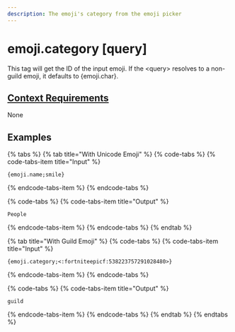 ```yaml
---
description: The emoji's category from the emoji picker
---
```


# emoji.category \[query\]

This tag will get the ID of the input emoji. If the &lt;query&gt; resolves to a non-guild emoji, it defaults to {emoji.char}.

## [Context Requirements](../tags.md#context-requirements)

None

## Examples

{% tabs %}
{% tab title="With Unicode Emoji" %}
{% code-tabs %}
{% code-tabs-item title="Input" %}
```text
{emoji.name;smile}
```
{% endcode-tabs-item %}
{% endcode-tabs %}

{% code-tabs %}
{% code-tabs-item title="Output" %}
```text
People
```
{% endcode-tabs-item %}
{% endcode-tabs %}
{% endtab %}

{% tab title="With Guild Emoji" %}
{% code-tabs %}
{% code-tabs-item title="Input" %}
```text
{emoji.category;<:fortniteepicf:538223757291028480>}
```
{% endcode-tabs-item %}
{% endcode-tabs %}

{% code-tabs %}
{% code-tabs-item title="Output" %}
```text
guild
```
{% endcode-tabs-item %}
{% endcode-tabs %}
{% endtab %}
{% endtabs %}

